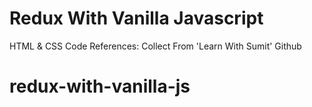 # Redux With Vanilla Javascript

HTML & CSS Code References: Collect From 'Learn With Sumit' Github
# redux-with-vanilla-js
